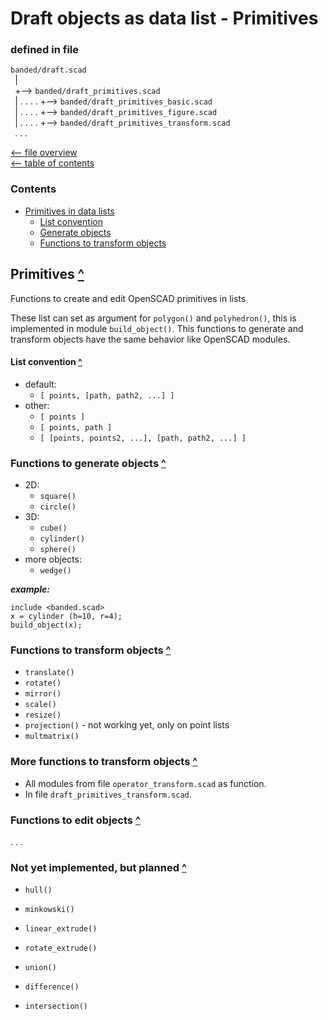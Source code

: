 Draft objects as data list - Primitives
=======================================

### defined in file
`banded/draft.scad`\
` `| \
` `+--> `banded/draft_primitives.scad`\
` `| . . . . +--> `banded/draft_primitives_basic.scad`\
` `| . . . . +--> `banded/draft_primitives_figure.scad`\
` `| . . . . +--> `banded/draft_primitives_transform.scad`\
` `. . .

[<-- file overview](file_overview.md)\
[<-- table of contents](contents.md)

### Contents
[contents]: #contents "Up to Contents"
- [Primitives in data lists](#primitives-)
  - [List convention](#list-convention-)
  - [Generate objects](#functions-to-generate-objects-)
  - [Functions to transform objects](#functions-to-transform-objects-)


Primitives [^][contents]
------------------------
Functions to create and edit OpenSCAD primitives in lists

These list can set as argument for `polygon()` and `polyhedron()`,
this is implemented in module `build_object()`.
This functions to generate and transform objects have the same behavior
like OpenSCAD modules.

#### List convention [^][contents]
- default:
  - `[ points, [path, path2, ...] ]`
- other:
  - `[ points ]`
  - `[ points, path ]`
  - `[ [points, points2, ...], [path, path2, ...] ]`


### Functions to generate objects [^][contents]
- 2D:
  - `square()`
  - `circle()`
- 3D:
  - `cube()`
  - `cylinder()`
  - `sphere()`
- more objects:
  - `wedge()`

___example:___
```OpenSCAD
include <banded.scad>
x = cylinder (h=10, r=4);
build_object(x);
```


### Functions to transform objects [^][contents]
- `translate()`
- `rotate()`
- `mirror()`
- `scale()`
- `resize()`
- `projection()` - not working yet, only on point lists
- `multmatrix()`


### More functions to transform objects [^][contents]
- All modules from file `operator_transform.scad` as function.
- In file `draft_primitives_transform.scad`.


### Functions to edit objects [^][contents]

. . .


### Not yet implemented, but planned [^][contents]
- `hull()`
- `minkowski()`

- `linear_extrude()`
- `rotate_extrude()`

- `union()`
- `difference()`
- `intersection()`
